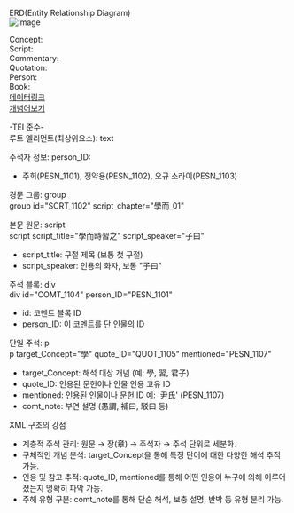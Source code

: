 ERD(Entity Relationship Diagram)<br/>
![image](https://github.com/user-attachments/assets/37fe4819-b3ae-47dc-b8e2-b08d58381617)

Concept:<br/>
Script:<br/>
Commentary:<br/>
Quotation:<br/>
Person:<br/>
Book:<br/>
[데이터링크](https://docs.google.com/spreadsheets/d/1wUHv-DqDE-1Jj41ikoeoNrq6RF9xoQoQBjv9W2FEZO8/edit?gid=0#gid=0)<br/>
[개념어보기](https://dh.aks.ac.kr/~kimseoyun/101/lunyu_interactive_viewer.html)

-TEI 준수-<br/>
루트 엘리먼트(최상위요소): text <br/>

주석자 정보: person_ID:  <br/>
- 주희(PESN_1101), 정약용(PESN_1102), 오규 소라이(PESN_1103)<br/>

경문 그룹: group <br/>
group id="SCRT_1102" script_chapter="學而_01"<br/>

본문 원문: script<br/>
script script_title="學而時習之" script_speaker="子曰"<br/>
- script_title: 구절 제목 (보통 첫 구절)
- script_speaker: 인용의 화자, 보통 "子曰"

주석 블록: div<br/>
div id="COMT_1104" person_ID="PESN_1101"<br/>
- id: 코멘트 블록 ID<br/>
- person_ID: 이 코멘트를 단 인물의 ID<br/>

단일 주석: p<br/>
p target_Concept="學" quote_ID="QUOT_1105" mentioned="PESN_1107"  <br/>
- target_Concept: 해석 대상 개념 (예: 學, 習, 君子)<br/>
- quote_ID: 인용된 문헌이나 인물 인용 고유 ID<br/>
- mentioned: 인용된 인물이나 문헌 ID 예: '尹氏' (PESN_1107)<br/>
- comt_note: 부연 설명 (愚謂, 補曰, 駁曰 등)<br/>

XML 구조의 강점 <br/>
- 계층적 주석 관리: 원문 → 장(章) → 주석자 → 주석 단위로 세분화.<br/>
- 구체적인 개념 분석: target_Concept을 통해 특정 단어에 대한 다양한 해석 추적 가능.<br/>
- 인용 및 참고 추적: quote_ID, mentioned를 통해 어떤 인용이 누구에 의해 이루어졌는지 명확히 파악 가능.<br/>
- 주해 유형 구분: comt_note를 통해 단순 해석, 보충 설명, 반박 등 유형 분리 가능.<br/>
